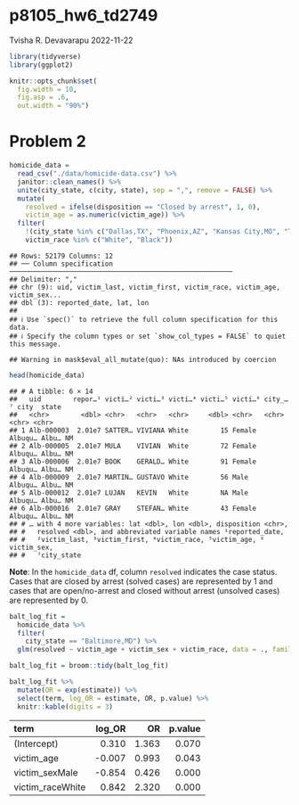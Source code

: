 p8105_hw6_td2749
================
Tvisha R. Devavarapu
2022-11-22

``` r
library(tidyverse)
library(ggplot2)

knitr::opts_chunk$set(
  fig.width = 10,
  fig.asp = .6,
  out.width = "90%")
```

# Problem 2

``` r
homicide_data = 
  read_csv("./data/homicide-data.csv") %>%
  janitor::clean_names() %>% 
  unite(city_state, c(city, state), sep = ",", remove = FALSE) %>% 
  mutate(
    resolved = ifelse(disposition == "Closed by arrest", 1, 0),
    victim_age = as.numeric(victim_age)) %>% 
  filter(
    !(city_state %in% c("Dallas,TX", "Phoenix,AZ", "Kansas City,MO", "Tulsa,AL")),
    victim_race %in% c("White", "Black")) 
```

    ## Rows: 52179 Columns: 12
    ## ── Column specification ────────────────────────────────────────────────────────
    ## Delimiter: ","
    ## chr (9): uid, victim_last, victim_first, victim_race, victim_age, victim_sex...
    ## dbl (3): reported_date, lat, lon
    ## 
    ## ℹ Use `spec()` to retrieve the full column specification for this data.
    ## ℹ Specify the column types or set `show_col_types = FALSE` to quiet this message.

    ## Warning in mask$eval_all_mutate(quo): NAs introduced by coercion

``` r
head(homicide_data)
```

    ## # A tibble: 6 × 14
    ##   uid        repor…¹ victi…² victi…³ victi…⁴ victi…⁵ victi…⁶ city_…⁷ city  state
    ##   <chr>        <dbl> <chr>   <chr>   <chr>     <dbl> <chr>   <chr>   <chr> <chr>
    ## 1 Alb-000003  2.01e7 SATTER… VIVIANA White        15 Female  Albuqu… Albu… NM   
    ## 2 Alb-000005  2.01e7 MULA    VIVIAN  White        72 Female  Albuqu… Albu… NM   
    ## 3 Alb-000006  2.01e7 BOOK    GERALD… White        91 Female  Albuqu… Albu… NM   
    ## 4 Alb-000009  2.01e7 MARTIN… GUSTAVO White        56 Male    Albuqu… Albu… NM   
    ## 5 Alb-000012  2.01e7 LUJAN   KEVIN   White        NA Male    Albuqu… Albu… NM   
    ## 6 Alb-000016  2.01e7 GRAY    STEFAN… White        43 Female  Albuqu… Albu… NM   
    ## # … with 4 more variables: lat <dbl>, lon <dbl>, disposition <chr>,
    ## #   resolved <dbl>, and abbreviated variable names ¹​reported_date,
    ## #   ²​victim_last, ³​victim_first, ⁴​victim_race, ⁵​victim_age, ⁶​victim_sex,
    ## #   ⁷​city_state

**Note**: In the `homicide_data` df, column `resolved` indicates the
case status. Cases that are closed by arrest (solved cases) are
represented by 1 and cases that are open/no-arrest and closed without
arrest (unsolved cases) are represented by 0.

``` r
balt_log_fit = 
  homicide_data %>% 
  filter(
    city_state == "Baltimore,MD") %>% 
  glm(resolved ~ victim_age + victim_sex + victim_race, data = ., family = binomial())

balt_log_fit = broom::tidy(balt_log_fit)

balt_log_fit %>% 
  mutate(OR = exp(estimate)) %>%
  select(term, log_OR = estimate, OR, p.value) %>% 
  knitr::kable(digits = 3)
```

| term             | log_OR |    OR | p.value |
|:-----------------|-------:|------:|--------:|
| (Intercept)      |  0.310 | 1.363 |   0.070 |
| victim_age       | -0.007 | 0.993 |   0.043 |
| victim_sexMale   | -0.854 | 0.426 |   0.000 |
| victim_raceWhite |  0.842 | 2.320 |   0.000 |
